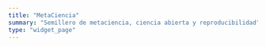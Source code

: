 ```yaml
---
title: "MetaCiencia"
summary: "Semillero de metaciencia, ciencia abierta y reproducibilidad"
type: "widget_page"
---
```

